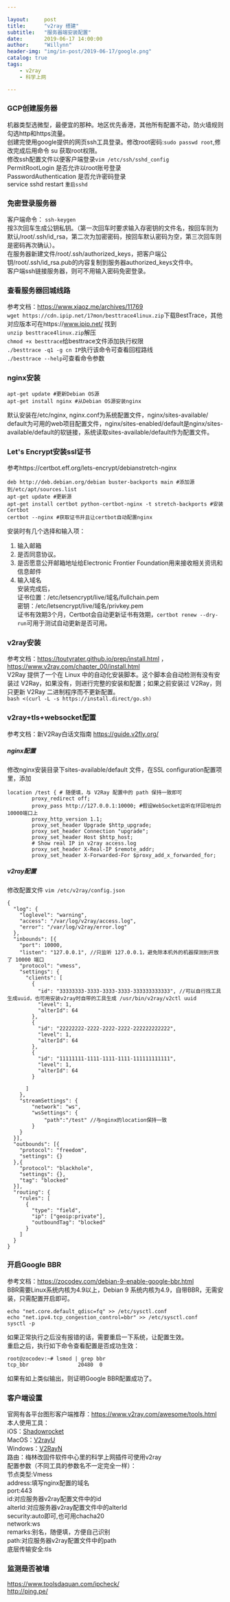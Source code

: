 ```yaml
---

layout:     post
title:      "v2ray 搭建"
subtitle:   "服务器端安装配置"
date:       2019-06-17 14:00:00
author:     "Willynn"
header-img: "img/in-post/2019-06-17/google.png"
catalog: true
tags:
    - v2ray
    - 科学上网

---
```




### GCP创建服务器
机器类型选微型，最便宜的那种。地区优先香港，其他所有配置不动，防火墙规则勾选http和https流量。<br>
创建完使用google提供的网页ssh工具登录。修改root密码:```sudo passwd root```,修改完成后用命令 su  获取root权限。<br>
修改ssh配置文件以便客户端登录```vim /etc/ssh/sshd_config```<br>
PermitRootLogin 是否允许以root账号登录<br>
PasswordAuthentication 是否允许密码登录<br>
service sshd restart `重启sshd`<br>


### 免密登录服务器
客户端命令： `ssh-keygen`<br>
按3次回车生成公钥私钥。（第一次回车时要求输入存密钥的文件名，按回车则为默认/root/.ssh/id_rsa，第二次为加密密码，按回车默认密码为空，第三次回车则是密码再次确认）。<br>
在服务器新建文件/root/.ssh/authorized_keys，把客户端公钥/root/.ssh/id_rsa.pub的内容复制到服务器authorized_keys文件中。<br>
客户端ssh链接服务器，则可不用输入密码免密登录。<br>

### 查看服务器回城线路 
参考文档：https://www.xiaoz.me/archives/11769<br>
```wget https://cdn.ipip.net/17mon/besttrace4linux.zip```下载BestTrace，其他对应版本可在https://www.ipip.net/ 找到<br>
```unzip besttrace4linux.zip```解压<br>
```chmod +x besttrace```给besttrace文件添加执行权限<br>
```./besttrace -q1 -g cn IP```执行该命令可查看回程路线 <br>
```./besttrace --help```可查看命令参数<br>

### nginx安装
```
apt-get update #更新Debian OS源
apt-get install nginx #从Debian OS源安装nginx
```
默认安装在/etc/nginx, nginx.conf为系统配置文件，nginx/sites-available/<br>default为可用的web项目配置文件，nginx/sites-enabled/default是nginx/sites-available/default的软链接，系统读取sites-available/default作为配置文件。<br>

### Let's Encrypt安装ssl证书
参考https://certbot.eff.org/lets-encrypt/debianstretch-nginx<br>
```
deb http://deb.debian.org/debian buster-backports main #添加源到/etc/apt/sources.list
apt-get update #更新源
apt-get install certbot python-certbot-nginx -t stretch-backports #安装Certbot
certbot --nginx #获取证书并且让certbot自动配置nginx
```
安装时有几个选择和输入项：<br>
1. 输入邮箱<br>
2. 是否同意协议。<br>
3. 是否愿意公开邮箱地址给Electronic Frontier Foundation用来接收相关资讯和信息邮件<br>
4. 输入域名<br>
安装完成后，<br>
证书位置：/etc/letsencrypt/live/域名/fullchain.pem<br>
密钥：/etc/letsencrypt/live/域名/privkey.pem<br>
证书有效期3个月，Certbot会自动更新证书有效期，```certbot renew --dry-run```可用于测试自动更新是否可用。<br>


### v2ray安装
参考文档：https://toutyrater.github.io/prep/install.html ， https://www.v2ray.com/chapter_00/install.html <br>
V2Ray 提供了一个在 Linux 中的自动化安装脚本。这个脚本会自动检测有没有安装过 V2Ray，如果没有，则进行完整的安装和配置；如果之前安装过 V2Ray，则只更新 V2Ray 二进制程序而不更新配置。<br>
```bash <(curl -L -s https://install.direct/go.sh)``` <br>


### v2ray+tls+websocket配置
参考文档：新V2Ray白话文指南 https://guide.v2fly.org/<br>

##### nginx配置
修改nginx安装目录下sites-available/default 文件，在SSL configuration配置项里，添加<br>
```
location /test { # 随便填，与 V2Ray 配置中的 path 保持一致即可
        proxy_redirect off;
        proxy_pass http://127.0.0.1:10000; #假设WebSocket监听在环回地址的10000端口上
        proxy_http_version 1.1;
        proxy_set_header Upgrade $http_upgrade;
        proxy_set_header Connection "upgrade";
        proxy_set_header Host $http_host;
        # Show real IP in v2ray access.log
        proxy_set_header X-Real-IP $remote_addr;
        proxy_set_header X-Forwarded-For $proxy_add_x_forwarded_for;
```

##### v2ray配置
修改配置文件 ```vim /etc/v2ray/config.json``` <br>
```
{
  "log": {
    "loglevel": "warning",
    "access": "/var/log/v2ray/access.log",
    "error": "/var/log/v2ray/error.log"
  },
  "inbounds": [{
    "port": 10000,
    "listen": "127.0.0.1", //只监听 127.0.0.1，避免除本机外的机器探测到开放了 10000 端口
    "protocol": "vmess",
    "settings": {
      "clients": [
        {
          "id": "33333333-3333-3333-3333-333333333333", //可以自行找工具生成uuid，也可用安装v2ray时自带的工具生成 /usr/bin/v2ray/v2ctl uuid
          "level": 1,
          "alterId": 64
        },
        {
          "id": "22222222-2222-2222-2222-222222222222",
          "level": 1,
          "alterId": 64
        },
        {
          "id": "11111111-1111-1111-1111-111111111111",
          "level": 1,
          "alterId": 64
        }

      ]
    },
    "streamSettings": {
        "network": "ws",
        "wsSettings": {
            "path":"/test" //与nginx的location保持一致
        }
    }
  }],
  "outbounds": [{
    "protocol": "freedom",
    "settings": {}
  },{
    "protocol": "blackhole",
    "settings": {},
    "tag": "blocked"
  }],
  "routing": {
    "rules": [
      {
        "type": "field",
        "ip": ["geoip:private"],
        "outboundTag": "blocked"
      }
    ]
  }
}

```

### 开启Google BBR
参考文档：https://zocodev.com/debian-9-enable-google-bbr.html<br>
BBR需要Linux系统内核为4.9以上，Debian 9 系统内核为4.9，自带BBR，无需安装，只需配置开启即可。
```
echo "net.core.default_qdisc=fq" >> /etc/sysctl.conf
echo "net.ipv4.tcp_congestion_control=bbr" >> /etc/sysctl.conf
sysctl -p
```
如果正常执行之后没有报错的话，需要重启一下系统，让配置生效。<br>
重启之后，执行如下命令查看配置是否成功生效：<br>
```
root@zocodev:~# lsmod | grep bbr
tcp_bbr                20480  0
```
如果有如上类似输出，则证明Google BBR配置成功了。<br>

### 客户端设置
官网有各平台图形客户端推荐：https://www.v2ray.com/awesome/tools.html<br>
本人使用工具：<br>
iOS：[Shadowrocket](https://itunes.apple.com/us/app/shadowrocket/id932747118?mt=8)<br>
MacOS：[V2rayU](https://github.com/yanue/V2rayU)<br>
Windows：[V2RayN](https://github.com/2dust/v2rayN)<br>
路由：梅林改固件软件中心里的科学上网插件可使用v2ray<br>
配置参数（不同工具的参数名不一定完全一样）：<br>
节点类型:Vmess<br>
address:填写nginx配置的域名<br>
port:443<br>
id:对应服务器v2ray配置文件中的id<br>
alterId:对应服务器v2ray配置文件中的alterId<br>
security:auto即可,也可用chacha20<br>
network:ws<br>
remarks:别名，随便填，方便自己识别<br>
path:对应服务器v2ray配置文件中的path<br>
底层传输安全:tls<br>

### 监测是否被墙
https://www.toolsdaquan.com/ipcheck/ <br>
http://ping.pe/ <br>